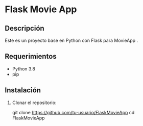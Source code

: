 # Flask Movie App

## Descripción

Este es un proyecto base en Python con Flask para MovieApp .

## Requerimientos

- Python 3.8
- pip

## Instalación

1. Clonar el repositorio:

   git clone https://github.com/tu-usuario/FlaskMovieApp
   cd FlaskMovieApp
